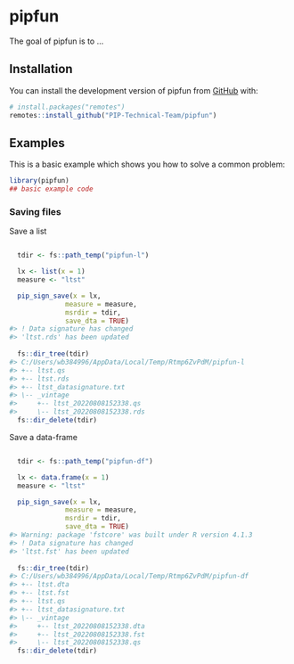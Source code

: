 
<!-- README.md is generated from README.Rmd. Please edit that file -->

# pipfun

<!-- badges: start -->
<!-- badges: end -->

The goal of pipfun is to …

## Installation

You can install the development version of pipfun from
[GitHub](https://github.com/) with:

``` r
# install.packages("remotes")
remotes::install_github("PIP-Technical-Team/pipfun")
```

## Examples

This is a basic example which shows you how to solve a common problem:

``` r
library(pipfun)
## basic example code
```

### Saving files

Save a list

``` r

  tdir <- fs::path_temp("pipfun-l")

  lx <- list(x = 1)
  measure <- "ltst"

  pip_sign_save(x = lx,
              measure = measure,
              msrdir = tdir,
              save_dta = TRUE)
#> ! Data signature has changed
#> 'ltst.rds' has been updated
  
  fs::dir_tree(tdir)
#> C:/Users/wb384996/AppData/Local/Temp/Rtmp6ZvPdM/pipfun-l
#> +-- ltst.qs
#> +-- ltst.rds
#> +-- ltst_datasignature.txt
#> \-- _vintage
#>     +-- ltst_20220808152338.qs
#>     \-- ltst_20220808152338.rds
  fs::dir_delete(tdir)
```

Save a data-frame

``` r

  tdir <- fs::path_temp("pipfun-df")

  lx <- data.frame(x = 1)
  measure <- "ltst"

  pip_sign_save(x = lx,
              measure = measure,
              msrdir = tdir,
              save_dta = TRUE)
#> Warning: package 'fstcore' was built under R version 4.1.3
#> ! Data signature has changed
#> 'ltst.fst' has been updated
  
  fs::dir_tree(tdir)
#> C:/Users/wb384996/AppData/Local/Temp/Rtmp6ZvPdM/pipfun-df
#> +-- ltst.dta
#> +-- ltst.fst
#> +-- ltst.qs
#> +-- ltst_datasignature.txt
#> \-- _vintage
#>     +-- ltst_20220808152338.dta
#>     +-- ltst_20220808152338.fst
#>     \-- ltst_20220808152338.qs
  fs::dir_delete(tdir)
```
